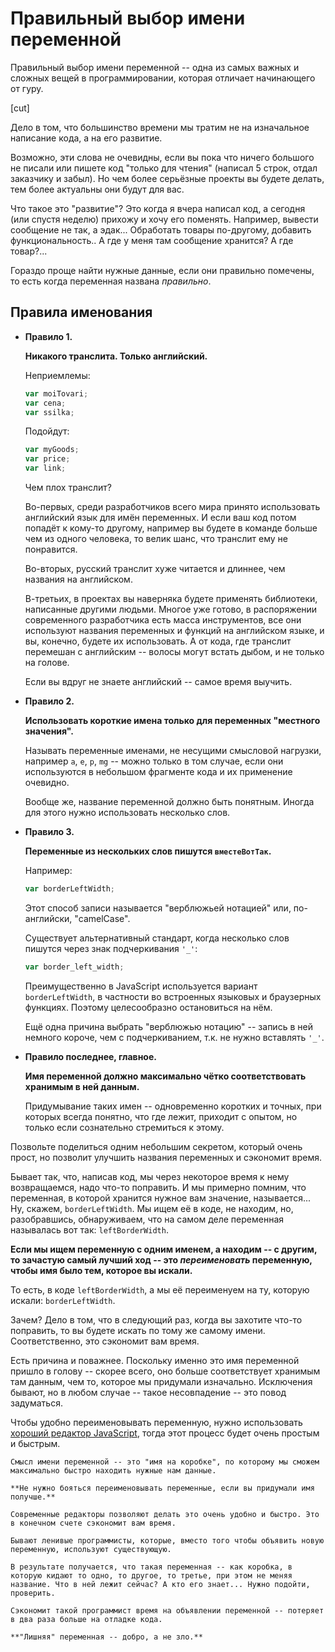 # Правильный выбор имени переменной

Правильный выбор имени переменной -- одна из самых важных и сложных вещей в программировании, которая отличает начинающего от гуру.

[cut]

Дело в том, что большинство времени мы тратим не на изначальное написание кода, а на его развитие.

Возможно, эти слова не очевидны, если вы пока что ничего большого не писали или пишете код "только для чтения" (написал 5 строк, отдал заказчику и забыл). Но чем более серьёзные проекты вы будете делать, тем более актуальны они будут для вас.

Что такое это "развитие"? Это когда я вчера написал код, а сегодня (или спустя неделю) прихожу и хочу его поменять. Например, вывести сообщение не так, а эдак... Обработать товары по-другому, добавить функциональность.. А где у меня там сообщение хранится? А где товар?...

Гораздо проще найти нужные данные, если они правильно помечены, то есть когда переменная названа *правильно*.

## Правила именования

- **Правило 1.**

    **Никакого транслита. Только английский.**

    Неприемлемы:

    ```js
    var moiTovari;
    var cena;
    var ssilka;
    ```

    Подойдут:

    ```js
    var myGoods;
    var price;
    var link;
    ```

    Чем плох транслит?

    Во-первых, среди разработчиков всего мира принято использовать английский язык для имён переменных. И если ваш код потом попадёт к кому-то другому, например вы будете в команде больше чем из одного человека, то велик шанс, что транслит ему не понравится.

    Во-вторых, русский транслит хуже читается и длиннее, чем названия на английском.

    В-третьих, в проектах вы наверняка будете применять библиотеки, написанные другими людьми. Многое уже готово, в распоряжении современного разработчика есть масса инструментов, все они используют названия переменных и функций на английском языке, и вы, конечно, будете их использовать. А от кода, где транслит перемешан с английским -- волосы могут встать дыбом, и не только на голове.

    Если вы вдруг не знаете английский -- самое время выучить.
- **Правило 2.**

    **Использовать короткие имена только для переменных "местного значения".**

    Называть переменные именами, не несущими смысловой нагрузки, например  `a`, `e`, `p`, `mg` -- можно только в том случае, если они используются в небольшом фрагменте кода и их применение очевидно.

    Вообще же, название переменной должно быть понятным. Иногда для этого нужно использовать несколько слов.
- **Правило 3.**

    **Переменные из нескольких слов пишутся `вместеВотТак`.**

    Например:

    ```js
    var borderLeftWidth;
    ```

    Этот способ записи называется "верблюжьей нотацией" или, по-английски, "camelCase".

    Существует альтернативный стандарт, когда несколько слов пишутся через знак подчеркивания `'_'`:

    ```js
    var border_left_width;
    ```

    Преимущественно в JavaScript используется вариант `borderLeftWidth`, в частности во встроенных языковых и браузерных функциях. Поэтому целесообразно остановиться на нём.

    Ещё одна причина выбрать "верблюжью нотацию" -- запись в ней немного короче, чем с подчеркиванием, т.к. не нужно вставлять `'_'`.
- **Правило последнее, главное.**

    **Имя переменной должно максимально чётко соответствовать хранимым в ней данным.**

    Придумывание таких имен -- одновременно коротких и точных, при которых всегда понятно, что где лежит, приходит с опытом, но только если сознательно стремиться к этому.

Позвольте поделиться одним небольшим секретом, который очень прост, но позволит улучшить названия переменных и сэкономит время.

Бывает так, что, написав код, мы через некоторое время к нему возвращаемся, надо что-то поправить. И мы примерно помним, что переменная, в которой хранится нужное вам значение, называется... Ну, скажем,  `borderLeftWidth`. Мы ищем её в коде, не находим, но, разобравшись, обнаруживаем, что на самом деле переменная называлась вот так: `leftBorderWidth`.

**Если мы ищем переменную с одним именем, а находим  -- с другим, то зачастую самый лучший ход -- это *переименовать* переменную, чтобы имя было тем, которое вы искали.**

То есть, в коде `leftBorderWidth`, а мы её переименуем на ту, которую искали: `borderLeftWidth`.

Зачем? Дело в том, что в следующий раз, когда вы захотите что-то поправить, то вы будете искать по тому же самому имени. Соответственно, это сэкономит вам время.

Есть причина и поважнее. Поскольку именно это имя переменной пришло в голову -- скорее всего, оно больше соответствует хранимым там данным, чем то, которое мы придумали изначально. Исключения бывают, но в любом случае -- такое несовпадение -- это повод задуматься.

Чтобы удобно переименовывать переменную, нужно использовать [хороший редактор JavaScript](/editor), тогда этот процесс будет очень простым и быстрым.

```smart header="Если коротко..."
Смысл имени переменной -- это "имя на коробке", по которому мы сможем максимально быстро находить нужные нам данные.

**Не нужно бояться переименовывать переменные, если вы придумали имя получше.**

Современные редакторы позволяют делать это очень удобно и быстро. Это в конечном счете сэкономит вам время.
```

```warn header="Храните в переменной то, что следует"
Бывают ленивые программисты, которые, вместо того чтобы объявить новую переменную, используют существующую.

В результате получается, что такая переменная -- как коробка, в которую кидают то одно, то другое, то третье, при этом не меняя название. Что в ней лежит сейчас? А кто его знает... Нужно подойти, проверить.

Сэкономит такой программист время на объявлении переменной -- потеряет в два раза больше на отладке кода.

**"Лишняя" переменная -- добро, а не зло.**
```

